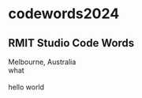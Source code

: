 # codewords2024
## RMIT Studio Code Words
Melbourne, Australia 
<br/>
what
<br/>
<br/>
hello world 
<br/> 
